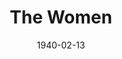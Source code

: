 ---
title: The Women
date: 1940-02-13
closing_date: 1940-02-16
layout: productions
featured_image: 
image_caption:
image_credit:
playbill: 
category: 
Theatre: Theatre Jacksonville
Venue: Little Theatre
cast:
  A Debutante: Elise Clarke
  A Dowager: Ola Don Etter
  A Fitter: Marie Williams
  A Girl in Distress: Aileen Clark
  A Mud-Mask: Eleanor Macclinchey
  Cigarettes: Betty Hulett
  Corset Model: Susie McRae
  Countess de Lage: Mildred Smith
  Crystal Allen: Mildred Gay
  Edith: Eleonor Edwards
  Euphie: Elsie Austin
  Exercise Instructress: Aletha Masters
  First Cutie: Nadine Ward
  First Hairdresser: Jean Runyon
  First Model: Janice Martin
  First Salesgirl: Harriet Foster
  First Woman: Lois Virginia Hopwood
  Head Saleswoman: Mary Bell
  Helene: Irene Constant
  Jane: Irma Stockwell
  Little Mary: Barbara Mason
  Lucy: Faith Hendren
  Maggie, the cook: Elizabeth Howland Foster
  Mary: Dorothy Lupfer
  Miriam Aarons: Flonnie Anders
  Miss Trimmerback: Mary Meischner
  Miss Watts: Vivian Marshall
  Mrs. Morehead: Elizabeth Hulett
  Mrs. Wagstaff: Nina Bratton
  Nancy Blake: Nellilew Quay
  Negligee Model: Dorothy Colmery
  Olga: Patty Frederick
  Pedicurist: Caroline Simpson
  Peggy: Muriel Berry
  Princess Tamara: Virginia Myerson
  Sadie: Matilda Shane
  Second Cutie: Janis Frazier
  Second Saleswoman: Kathryn Smith
  Second Woman: Goldie Alexander
  SecondSalesgirl: Julia Penn
  Sylvia: Jewett Ashley
crew:
  Assistant to Director: Irma Stockwell
  Crew Assistant:
    - Eleonor Edwards
    - Elma Jean Hendren
    - Flonnie Anders
    - Fred Bucky, Jr.
    - Jesse Hoagland
    - John Temple Gilmer
    - Mary Courtney
    - Molly Delgado
    - Pol Delgado
    - Robert Krell
  Director: Edward J. Crowley
  Electrician: Roy Hill
  Make-up:
    - Emma Sue Zink
    - Aletha Masters
    - Jean Runyon
    - Marie Kilbride
    - Matilda Shane
  Props:
    - Eleonor Edwards
    - Flonnie Anders
    - Mary Bell
    - Patty Frederick
    - Stanley Morell
  Second Hairdresser: Alice Robertson
  Technical Director: Margaret Pumpelly
orchestra:
external_links:
---